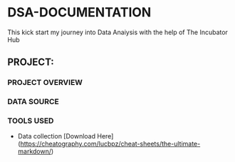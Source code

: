 # DSA-DOCUMENTATION
This kick start my journey into Data Anaiysis with the help of The Incubator Hub

## PROJECT:

### PROJECT OVERVIEW

### DATA SOURCE 

### TOOLS USED 
- Data collection [Download Here] (https://cheatography.com/lucbpz/cheat-sheets/the-ultimate-markdown/)
